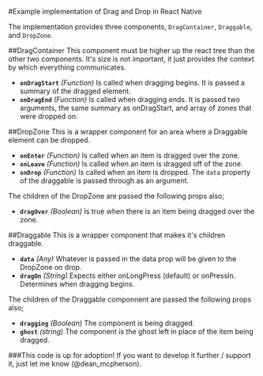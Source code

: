 #Example implementation of Drag and Drop in React Native

The implementation provides three components, `DragContainer`, `Draggable`, and `DropZone`.

##DragContainer
This component must be higher up the react tree than the other two components. It's size is not important, it just provides the context by which everything communicates.
- **`onDragStart`** _(Function)_ Is called when dragging begins. It is passed a summary of the dragged element.
- **`onDragEnd`** _(Function)_ Is called when dragging ends. It is passed two arguments, the same summary as onDragStart, and array of zones that were dropped on.

##DropZone
This is a wrapper component for an area where a Draggable element can be dropped.
- **`onEnter`** _(Function)_ Is called when an item is dragged over the zone.
- **`onLeave`** _(Function)_ Is called when an item is dragged off of the zone.
- **`onDrop`** _(Function)_ Is called when an item is dropped. The `data` property of the draggable is passed through as an argument.

The children of the DropZone are passed the following props also;
- **`dragOver`** _(Boolean)_ Is true when there is an item being dragged over the zone.

##Draggable
This is a wrapper component that makes it's children draggable.
- **`data`** _(Any)_ Whatever is passed in the data prop will be given to the DropZone on drop.
- **`dragOn`** _(String)_ Expects either onLongPress (default) or onPressIn. Determines when dragging begins.

The children of the Draggable componnent are passed the following props also;
- **`dragging`** _(Boolean)_ The component is being dragged.
- **`ghost`** _(string)_ The component is the ghost left in place of the item being dragged.


###This code is up for adoption! If you want to develop it further / support it, just let me know (@dean_mcpherson).